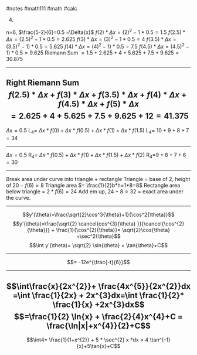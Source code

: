 #notes #math111 #math #calc

4.
n=6, $\frac{5-2}{6}=0.5 =\Delta{x}$ 
$f(2)*\Delta{x}=(2)^{2}-1*0.5=1.5$
$f(2.5)*\Delta{x}=(2.5)^{2}-1 *0.5=2.625$
$f(3)*\Delta{x}=(3)^{2}-1*0.5=4$ 
$f(3.5)*\Delta{x}=(3.5)^{2}-1)*0.5=5.625$
$f(4)*\Delta{x}=(4)^{2}-1)*0.5=7.5$
$f(4.5)*\Delta{x}=(4.5)^{2}-1)*0.5=9.625$
Riemann Sum $=1.5+2.625+4+5.625+7.5+9.625=30.875$


---
Right Riemann Sum
$$f(2.5)*\Delta{x}+f(3)*\Delta{x}+f(3.5)*\Delta{x}+f(4)*\Delta{x}+f(4.5)*\Delta{x}+f(5)*\Delta{x}$$
$$=2.625+4+5.625+7.5+9.625+12=41.375$$
----
$\Delta{x}=0.5$
L<sub>4</sub>= $\Delta{x}*f(0)+\Delta{x}*f(0.5)+\Delta{x}*f(1)+\Delta{x}*f(1.5)$
L<sub>4</sub>= $10+9+8+7=34$

---
$\Delta{x}=0.5$
R<sub>4</sub>= $\Delta{x}*f(0.5)+\Delta{x}*f(1)+\Delta{x}*f(1.5)+\Delta{x}*f(2)$
R<sub>4</sub>=$9+8+7+6=30$

---
Break area under curve into triangle + rectangle
Triangle = base of 2, height of $20-f(6)=8$
Triangle area $= \frac{1}{2}b*h=1*8=8$
Rectangle area below triangle = $2*f(6)=24$
Add em up, $24+8=32$ = exact area under the curve.

---
$$y'(\theta)=\frac{\sqrt{2}\cos^3{\theta}+1}{\cos^2{\theta}}$$
$$y'(\theta)=\frac{\sqrt{2} \cancel{cos^{3}{\theta} }}{\cancel{\cos^{2}{\theta}}} + \frac{1}{\cos^{2}{\theta}}= \sqrt{2}\cos{\theta} +\sec^2{\theta}$$
$$\int y'(\theta)= \sqrt{2} \sin{\theta} + \tan{\theta}+C$$


---

$$= -12e^{\frac{-t}{6}}$$

---
$$\int\frac{x}{2x^{2}}+ \frac{4x^{5}}{2x^{2}}dx =\int \frac{1}{2x} + 2x^{3}dx=\int \frac{1}{2}* \frac{1}{x} +2x^{3}dx$$
$$=\frac{1}{2} \ln{x} + \frac{2}{4}x^{4}+C = \frac{\ln|x|+x^{4}}{2}+C$$
---
$$\int4* \frac{1}{1+x^{2}} + 5 * \sec^{2} x *dx = 4 \tan^{-1}{x}+5\tan{x}+C$$
